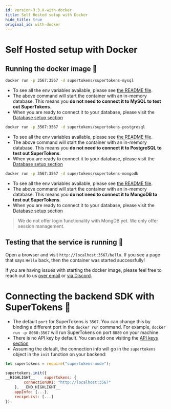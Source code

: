 ```yaml
---
id: version-3.3.X-with-docker
title: Self Hosted setup with Docker
hide_title: true
original_id: with-docker
---
```


<!-- COPY DOCS -->
<!-- ./community/docs/supertokens-core/self-hosted/with-docker.md -->

# Self Hosted setup with Docker

## Running the docker image 🚀
<!--DOCUSAURUS_CODE_TABS-->
<!--With MySQL-->
```bash
docker run -p 3567:3567 -d supertokens/supertokens-mysql
```

- To see all the env variables available, please see [the README file](https://github.com/supertokens/supertokens-docker-mysql/blob/master/README.md).
- The above command will start the container with an in-memory database. This means you **do not need to connect it to MySQL to test out SuperTokens**.
- When you are ready to connect it to your database, please visit the [Database setup section](../database-setup/mysql)

<!--With PostgreSQL-->
```bash
docker run -p 3567:3567 -d supertokens/supertokens-postgresql
```

- To see all the env variables available, please see [the README file](https://github.com/supertokens/supertokens-docker-postgresql/blob/master/README.md).
- The above command will start the container with an in-memory database. This means you **do not need to connect it to PostgreSQL to test out SuperTokens**.
- When you are ready to connect it to your database, please visit the [Database setup section](../database-setup/postgresql)


<!--With MongoDB-->
```bash
docker run -p 3567:3567 -d supertokens/supertokens-mongodb
```

- To see all the env variables available, please see [the README file](https://github.com/supertokens/supertokens-docker-mongodb/blob/master/README.md).
- The above command will start the container with an in-memory database. This means you **do not need to connect it to MongoDB to test out SuperTokens**.
- When you are ready to connect it to your database, please visit the [Database setup section](../database-setup/mongodb)

> We do not offer login functionality with MongDB yet. We only offer session management.

<!--END_DOCUSAURUS_CODE_TABS-->


## Testing that the service is running 🤞
Open a browser and visit `http://localhost:3567/hello`. If you see a page that says `Hello` back, then the container was started successfully!

If you are having issues with starting the docker image, please feel free to reach out to us [over email](mailto:founders@supertokens.io) or [via Discord](https://supertokens.com/discord).

# Connecting the backend SDK with SuperTokens 🔌
- The default `port` for SuperTokens is `3567`. You can change this by binding a different port in the `docker run` command. For example, `docker run -p 8080:3567` will run SuperTokens on port `8080` on your machine.
- There is no API key by default. You can add one visiting the [API keys section](../../common-customizations/core/api-keys) 
- Assuming the default, the connection info will go in the `supertokens` object in the `init` function on your backend:

<!--DOCUSAURUS_CODE_TABS-->
<!--NodeJS-->

```js
let supertokens = require("supertokens-node");

supertokens.init({
__HIGHLIGHT__    supertokens: {
        connectionURI: "http://localhost:3567"
    }, __END_HIGHLIGHT__
    appInfo: {...},
    recipeList: [...]
});
```

<!--END_DOCUSAURUS_CODE_TABS-->

